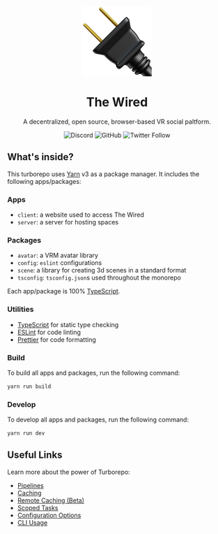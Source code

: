 <div align="center">
<img src="./apps/client/public/images/plug.png" />
<h1>The Wired</h1>
<p>A decentralized, open source, browser-based VR social paltform.</p>

<img alt="Discord" src="https://img.shields.io/discord/918705784311939134?label=discord">
<img alt="GitHub" src="https://img.shields.io/github/license/wired-xr/wired">
<img alt="Twitter Follow" src="https://img.shields.io/twitter/follow/TheWiredXR?style=social">
</div>

## What's inside?

This turborepo uses [Yarn](https://yarnpkg.com/) v3 as a package manager. It includes the following apps/packages:

### Apps

- `client`: a website used to access The Wired
- `server`: a server for hosting spaces

### Packages

- `avatar`: a VRM avatar library
- `config`: `eslint` configurations
- `scene`: a library for creating 3d scenes in a standard format
- `tsconfig`: `tsconfig.json`s used throughout the monorepo

Each app/package is 100% [TypeScript](https://www.typescriptlang.org/).

### Utilities

- [TypeScript](https://www.typescriptlang.org/) for static type checking
- [ESLint](https://eslint.org/) for code linting
- [Prettier](https://prettier.io) for code formatting

### Build

To build all apps and packages, run the following command:

```bash
yarn run build
```

### Develop

To develop all apps and packages, run the following command:

```bash
yarn run dev
```

## Useful Links

Learn more about the power of Turborepo:

- [Pipelines](https://turborepo.org/docs/features/pipelines)
- [Caching](https://turborepo.org/docs/features/caching)
- [Remote Caching (Beta)](https://turborepo.org/docs/features/remote-caching)
- [Scoped Tasks](https://turborepo.org/docs/features/scopes)
- [Configuration Options](https://turborepo.org/docs/reference/configuration)
- [CLI Usage](https://turborepo.org/docs/reference/command-line-reference)
